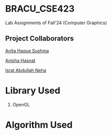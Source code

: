 # BRACU_CSE423
  Lab Assignments of Fall'24 (Computer Graphics)

## Project Collaborators
   [Anita Haque Sushma](https://github.com/ANITAx07)
  
   [Anisha Hasnat](https://github.com/AnishaHasnat)
  
   [Israt Abdullah Neha](https://github.com/ISRATNEHA01) 
  
# Library Used
  1) OpenGL
     
# Algorithm Used
  
